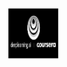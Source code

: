 # <img src="https://github.com/FatmaElZahraaSamir/Deep-Learning-Coursera/blob/master/logo/deeplearning-ai.png" width="100" height="100">
